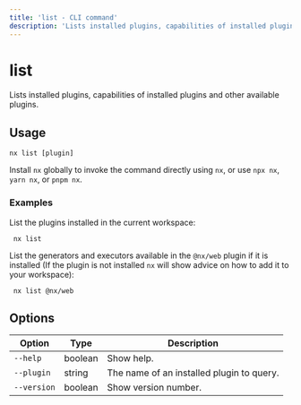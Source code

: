 ```yaml
---
title: 'list - CLI command'
description: 'Lists installed plugins, capabilities of installed plugins and other available plugins.'
---
```


# list

Lists installed plugins, capabilities of installed plugins and other available plugins.

## Usage

```shell
nx list [plugin]
```

Install `nx` globally to invoke the command directly using `nx`, or use `npx nx`, `yarn nx`, or `pnpm nx`.

### Examples

List the plugins installed in the current workspace:

```shell
 nx list
```

List the generators and executors available in the `@nx/web` plugin if it is installed (If the plugin is not installed `nx` will show advice on how to add it to your workspace):

```shell
 nx list @nx/web
```

## Options

| Option      | Type    | Description                               |
| ----------- | ------- | ----------------------------------------- |
| `--help`    | boolean | Show help.                                |
| `--plugin`  | string  | The name of an installed plugin to query. |
| `--version` | boolean | Show version number.                      |
